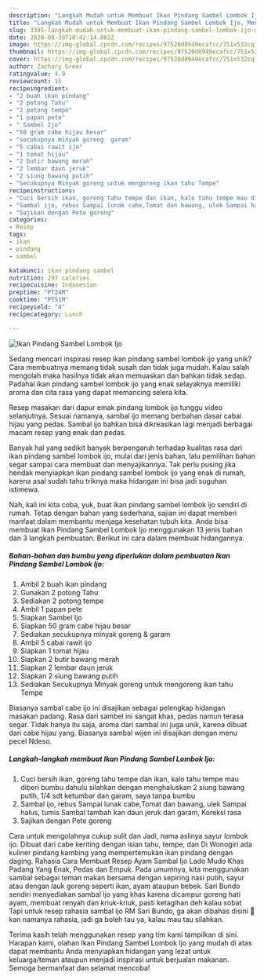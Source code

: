 ```yaml
---
description: "Langkah Mudah untuk Membuat Ikan Pindang Sambel Lombok Ijo, Menggugah Selera"
title: "Langkah Mudah untuk Membuat Ikan Pindang Sambel Lombok Ijo, Menggugah Selera"
slug: 3395-langkah-mudah-untuk-membuat-ikan-pindang-sambel-lombok-ijo-menggugah-selera
date: 2020-08-30T10:42:14.082Z
image: https://img-global.cpcdn.com/recipes/97520d8949ecafcc/751x532cq70/ikan-pindang-sambel-lombok-ijo-foto-resep-utama.jpg
thumbnail: https://img-global.cpcdn.com/recipes/97520d8949ecafcc/751x532cq70/ikan-pindang-sambel-lombok-ijo-foto-resep-utama.jpg
cover: https://img-global.cpcdn.com/recipes/97520d8949ecafcc/751x532cq70/ikan-pindang-sambel-lombok-ijo-foto-resep-utama.jpg
author: Zachary Greer
ratingvalue: 4.9
reviewcount: 15
recipeingredient:
- "2 buah ikan pindang"
- "2 potong Tahu"
- "2 potong tempe"
- "1 papan pete"
- " Sambel Ijo"
- "50 gram cabe hijau besar"
- "secukupnya minyak goreng  garam"
- "5 cabai rawit ijo"
- "1 tomat hijau"
- "2 butir bawang merah"
- "2 lembar daun jeruk"
- "2 siung bawang putih"
- "Secukupnya Minyak goreng untuk mengoreng ikan tahu Tempe"
recipeinstructions:
- "Cuci bersih ikan, goreng tahu tempe dan ikan, kalo tahu tempe mau diberi bumbu dahulu silahkan dengan menghaluskan 2 siung bawang putih, 1/4 sdt ketumbar dan garam, saya tanpa bumbu"
- "Sambal ijo, rebus Sampai lunak cabe,Tomat dan bawang, ulek Sampai halus, tumis Sambal tambah kan daun jeruk dan garam, Koreksi rasa"
- "Sajikan dengan Pete goreng"
categories:
- Resep
tags:
- ikan
- pindang
- sambel

katakunci: ikan pindang sambel 
nutrition: 297 calories
recipecuisine: Indonesian
preptime: "PT24M"
cooktime: "PT51M"
recipeyield: "4"
recipecategory: Lunch

---
```



![Ikan Pindang Sambel Lombok Ijo](https://img-global.cpcdn.com/recipes/97520d8949ecafcc/751x532cq70/ikan-pindang-sambel-lombok-ijo-foto-resep-utama.jpg)

Sedang mencari inspirasi resep ikan pindang sambel lombok ijo yang unik? Cara membuatnya memang tidak susah dan tidak juga mudah. Kalau salah mengolah maka hasilnya tidak akan memuaskan dan bahkan tidak sedap. Padahal ikan pindang sambel lombok ijo yang enak selayaknya memiliki aroma dan cita rasa yang dapat memancing selera kita.

Resep masakan dari dapur emak pindang lombok ijo tunggu video selanjutnya. Sesuai namanya, sambal ijo memang berbahan dasar cabai hijau yang pedas. Sambal ijo bahkan bisa dikreasikan lagi menjadi berbagai macam resep yang enak dan pedas.

Banyak hal yang sedikit banyak berpengaruh terhadap kualitas rasa dari ikan pindang sambel lombok ijo, mulai dari jenis bahan, lalu pemilihan bahan segar sampai cara membuat dan menyajikannya. Tak perlu pusing jika hendak menyiapkan ikan pindang sambel lombok ijo yang enak di rumah, karena asal sudah tahu triknya maka hidangan ini bisa jadi suguhan istimewa.


Nah, kali ini kita coba, yuk, buat ikan pindang sambel lombok ijo sendiri di rumah. Tetap dengan bahan yang sederhana, sajian ini dapat memberi manfaat dalam membantu menjaga kesehatan tubuh kita. Anda bisa membuat Ikan Pindang Sambel Lombok Ijo menggunakan 13 jenis bahan dan 3 langkah pembuatan. Berikut ini cara dalam membuat hidangannya.

<!--inarticleads1-->

##### Bahan-bahan dan bumbu yang diperlukan dalam pembuatan Ikan Pindang Sambel Lombok Ijo:

1. Ambil 2 buah ikan pindang
1. Gunakan 2 potong Tahu
1. Sediakan 2 potong tempe
1. Ambil 1 papan pete
1. Siapkan  Sambel Ijo
1. Siapkan 50 gram cabe hijau besar
1. Sediakan secukupnya minyak goreng &amp; garam
1. Ambil 5 cabai rawit ijo
1. Siapkan 1 tomat hijau
1. Siapkan 2 butir bawang merah
1. Siapkan 2 lembar daun jeruk
1. Siapkan 2 siung bawang putih
1. Sediakan Secukupnya Minyak goreng untuk mengoreng ikan tahu Tempe


Biasanya sambal cabe ijo ini disajikan sebagai pelengkap hidangan masakan padang. Rasa dari sambel ini sangat khas, pedas namun terasa segar. Tidak hanya itu saja, aroma dari sambal ini juga unik, karena dibuat dari cabe hijau yang. Biasanya sambal wijen ini disajikan dengan menu pecel Ndeso. 

<!--inarticleads2-->

##### Langkah-langkah membuat Ikan Pindang Sambel Lombok Ijo:

1. Cuci bersih ikan, goreng tahu tempe dan ikan, kalo tahu tempe mau diberi bumbu dahulu silahkan dengan menghaluskan 2 siung bawang putih, 1/4 sdt ketumbar dan garam, saya tanpa bumbu
1. Sambal ijo, rebus Sampai lunak cabe,Tomat dan bawang, ulek Sampai halus, tumis Sambal tambah kan daun jeruk dan garam, Koreksi rasa
1. Sajikan dengan Pete goreng


Cara untuk mengolahnya cukup sulit dan Jadi, nama aslinya sayur lombok ijo. Dibuat dari cabe keriting dengan isian tahu, tempe, dan Di Wonogiri ada kuliner pindang kambing yang mempertemukan ikan pindang dengan daging. Rahasia Cara Membuat Resep Ayam Sambal Ijo Lado Mudo Khas Padang Yang Enak, Pedas dan Empuk. Pada umumnya, kita menggunakan sambal sebagai teman makan bersama dengan sepiring nasi putih, sayur atau dengan lauk goreng seperti ikan, ayam ataupun bebek. Sari Bundo sendiri menyediakan sambal ijo yang khas karena dicampur goreng hati ayam, membuat renyah dan kriuk-kriuk, pasti ketagihan deh kalau sobat Tapi untuk resep rahasia sambal ijo RM Sari Bundo, ga akan dibahas disini 🙂 kan namanya rahasia, jadi ga boleh tau ya, kalau mau tau silahkan. 

Terima kasih telah menggunakan resep yang tim kami tampilkan di sini. Harapan kami, olahan Ikan Pindang Sambel Lombok Ijo yang mudah di atas dapat membantu Anda menyiapkan hidangan yang lezat untuk keluarga/teman ataupun menjadi inspirasi untuk berjualan makanan. Semoga bermanfaat dan selamat mencoba!
